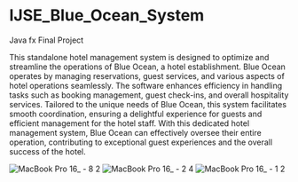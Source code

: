 # IJSE_Blue_Ocean_System
Java fx Final Project

This standalone hotel management system is designed to optimize and streamline the operations of Blue Ocean, a hotel establishment. Blue Ocean operates by managing reservations, guest services, and various aspects of hotel operations seamlessly. The software enhances efficiency in handling tasks such as booking management, guest check-ins, and overall hospitality services. Tailored to the unique needs of Blue Ocean, this system facilitates smooth coordination, ensuring a delightful experience for guests and efficient management for the hotel staff. With this dedicated hotel management system, Blue Ocean can effectively oversee their entire operation, contributing to exceptional guest experiences and the overall success of the hotel.

![MacBook Pro 16_ - 8 2](https://github.com/UshanKaushalya/IJSE_Blue_Ocean_System/assets/116938145/e44da2d1-7852-4f99-8cc8-5eecab9af62e)
![MacBook Pro 16_ - 2 4](https://github.com/UshanKaushalya/IJSE_Blue_Ocean_System/assets/116938145/213b1a09-60a3-4302-b001-fbfd6213a3a9)
![MacBook Pro 16_ - 1 2](https://github.com/UshanKaushalya/IJSE_Blue_Ocean_System/assets/116938145/d308624e-d77c-4202-83d1-10d2d61b3dac)
